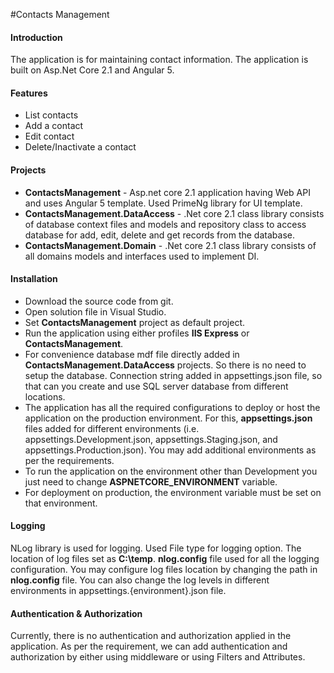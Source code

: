 #Contacts Management

#### Introduction
The application is for maintaining contact information. The application is built on Asp.Net Core 2.1 and Angular 5. 

#### Features
* List contacts
* Add a contact
* Edit contact
* Delete/Inactivate a contact

#### Projects
 * **ContactsManagement** - Asp.net core 2.1 application having Web API and uses Angular 5 template. Used PrimeNg library for UI template.
 * **ContactsManagement.DataAccess** - .Net core 2.1 class library consists of database context files and models and repository class to access database for add, edit, delete and get records from the database. 
 * **ContactsManagement.Domain** - .Net core 2.1 class library consists of all domains models and interfaces used to implement DI.

#### Installation 
* Download the source code from git.
* Open solution file in Visual Studio.
* Set **ContactsManagement** project as default project.
* Run the application using either profiles **IIS Express** or **ContactsManagement**.
* For convenience database mdf file directly added in **ContactsManagement.DataAccess** projects. So there is no need to setup the database. Connection string added in appsettings.json file, so that can you create and use SQL server database from different locations.
* The application has all the required configurations to deploy or host the application on the production environment. For this, **appsettings.json** files added for different environments (i.e. appsettings.Development.json, appsettings.Staging.json, and appsettings.Production.json). You may add additional environments as per the requirements.
* To run the application on the environment other than Development you just need to change **ASPNETCORE_ENVIRONMENT** variable.
* For deployment on production, the environment variable must be set on that environment.

#### Logging
NLog library is used for logging. Used File type for logging option. The location of log files set as **C:\temp**. **nlog.config** file used for all the logging configuration. You may configure log files location by changing the path in **nlog.config** file. You can also change the log levels in different environments in appsettings.{environment}.json file.

#### Authentication & Authorization
Currently, there is no authentication and authorization applied in the application. As per the requirement, we can add authentication and authorization by either using middleware or using Filters and Attributes.
